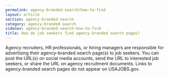 ```yaml
---
permalink: agency-branded-search/how-to-find
layout: article
section: agency-branded-search
category: agency-branded-search
sidenav: agency-branded-search-how-to-find
title: How do job seekers find agency-branded search pages?
---
```


Agency recruiters, HR professionals, or hiring managers are responsible for advertising their agency-branded search page(s) to job seekers. You can post the URL(s) on social media accounts, send the URL to interested job seekers, or share the URL on agency recruitment documents. Links to agency-branded search pages do not appear on USAJOBS.gov.
